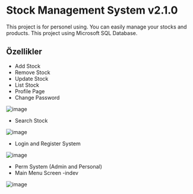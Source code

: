 
# Stock Management System v2.1.0

This project is for personel using. You can easily manage your stocks and products.
This project using Microsoft SQL Database.




## Özellikler

- Add Stock
- Remove Stock
- Update Stock
- List Stock
- Profile Page
- Change Password

![image](https://user-images.githubusercontent.com/111177595/232316499-5f706f80-0494-4684-8e9d-85c224f50591.png)

- Search Stock

![image](https://user-images.githubusercontent.com/111177595/232316525-b494da29-87c2-4db1-aa06-4dfa70d41e0e.png)

- Login and Register System
 
![image](https://user-images.githubusercontent.com/111177595/232316382-8fe929c9-c018-4bd6-adef-904f069ce173.png)

- Perm System (Admin and Personal)
- Main Menu Screen -indev

![image](https://user-images.githubusercontent.com/111177595/232316435-08aa8e1f-3a7f-4586-8c24-646b3d3a3682.png)


  
